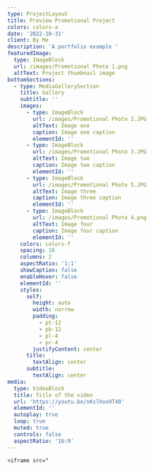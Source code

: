 ```yaml
---
type: ProjectLayout
title: Preview Promotional Project
colors: colors-a
date: '2022-10-31'
client: By Me
description: 'A portfolio example '
featuredImage:
  type: ImageBlock
  url: /images/Promotional Photo 1.png
  altText: Project thumbnail image
bottomSections:
  - type: MediaGallerySection
    title: Gallery
    subtitle: ''
    images:
      - type: ImageBlock
        url: /images/Promotional Photo 2.JPG
        altText: Image one
        caption: Image one caption
        elementId: ''
      - type: ImageBlock
        url: /images/Promotional Photo 3.JPG
        altText: Image two
        caption: Image two caption
        elementId: ''
      - type: ImageBlock
        url: /images/Promotional Photo 5.JPG
        altText: Image three
        caption: Image three caption
        elementId: ''
      - type: ImageBlock
        url: /images/Promotional Photo 4.png
        altText: Image four
        caption: Image four caption
        elementId: ''
    colors: colors-f
    spacing: 16
    columns: 2
    aspectRatio: '1:1'
    showCaption: false
    enableHover: false
    elementId: ''
    styles:
      self:
        height: auto
        width: narrow
        padding:
          - pt-12
          - pb-12
          - pl-4
          - pr-4
        justifyContent: center
      title:
        textAlign: center
      subtitle:
        textAlign: center
media:
  type: VideoBlock
  title: Title of the video
  url: 'https://youtu.be/nKslhon9T40'
  elementId: ''
  autoplay: true
  loop: true
  muted: true
  controls: false
  aspectRatio: '16:9'
---
```

```
<iframe src="
```

